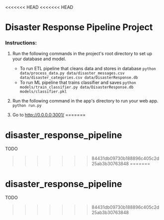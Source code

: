 <<<<<<< HEAD
<<<<<<< HEAD
# Disaster Response Pipeline Project

### Instructions:
1. Run the following commands in the project's root directory to set up your database and model.

    - To run ETL pipeline that cleans data and stores in database
        `python data/process_data.py data/disaster_messages.csv data/disaster_categories.csv data/DisasterResponse.db`
    - To run ML pipeline that trains classifier and saves
        `python models/train_classifier.py data/DisasterResponse.db models/classifier.pkl`

2. Run the following command in the app's directory to run your web app.
    `python run.py`

3. Go to http://0.0.0.0:3001/
=======
# disaster_response_pipeline
TODO
>>>>>>> 84431db09730b188896c405c2d25ab3b30763848
=======
# disaster_response_pipeline
TODO
>>>>>>> 84431db09730b188896c405c2d25ab3b30763848

